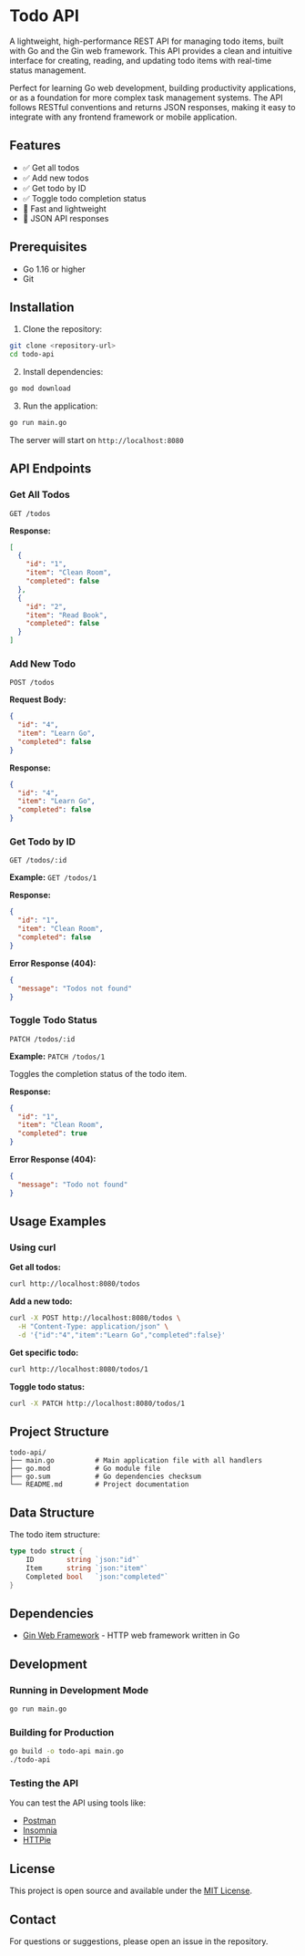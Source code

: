 # Todo API

A lightweight, high-performance REST API for managing todo items, built with Go and the Gin web framework. This API provides a clean and intuitive interface for creating, reading, and updating todo items with real-time status management.

Perfect for learning Go web development, building productivity applications, or as a foundation for more complex task management systems. The API follows RESTful conventions and returns JSON responses, making it easy to integrate with any frontend framework or mobile application.

## Features

- ✅ Get all todos
- ✅ Add new todos
- ✅ Get todo by ID
- ✅ Toggle todo completion status
- 🚀 Fast and lightweight
- 📝 JSON API responses

## Prerequisites

- Go 1.16 or higher
- Git

## Installation

1. Clone the repository:

```bash
git clone <repository-url>
cd todo-api
```

2. Install dependencies:

```bash
go mod download
```

3. Run the application:

```bash
go run main.go
```

The server will start on `http://localhost:8080`

## API Endpoints

### Get All Todos

```
GET /todos
```

**Response:**

```json
[
  {
    "id": "1",
    "item": "Clean Room",
    "completed": false
  },
  {
    "id": "2",
    "item": "Read Book",
    "completed": false
  }
]
```

### Add New Todo

```
POST /todos
```

**Request Body:**

```json
{
  "id": "4",
  "item": "Learn Go",
  "completed": false
}
```

**Response:**

```json
{
  "id": "4",
  "item": "Learn Go",
  "completed": false
}
```

### Get Todo by ID

```
GET /todos/:id
```

**Example:** `GET /todos/1`

**Response:**

```json
{
  "id": "1",
  "item": "Clean Room",
  "completed": false
}
```

**Error Response (404):**

```json
{
  "message": "Todos not found"
}
```

### Toggle Todo Status

```
PATCH /todos/:id
```

**Example:** `PATCH /todos/1`

Toggles the completion status of the todo item.

**Response:**

```json
{
  "id": "1",
  "item": "Clean Room",
  "completed": true
}
```

**Error Response (404):**

```json
{
  "message": "Todo not found"
}
```

## Usage Examples

### Using curl

**Get all todos:**

```bash
curl http://localhost:8080/todos
```

**Add a new todo:**

```bash
curl -X POST http://localhost:8080/todos \
  -H "Content-Type: application/json" \
  -d '{"id":"4","item":"Learn Go","completed":false}'
```

**Get specific todo:**

```bash
curl http://localhost:8080/todos/1
```

**Toggle todo status:**

```bash
curl -X PATCH http://localhost:8080/todos/1
```

## Project Structure

```
todo-api/
├── main.go          # Main application file with all handlers
├── go.mod           # Go module file
├── go.sum           # Go dependencies checksum
└── README.md        # Project documentation
```

## Data Structure

The todo item structure:

```go
type todo struct {
    ID        string `json:"id"`
    Item      string `json:"item"`
    Completed bool   `json:"completed"`
}
```

## Dependencies

- [Gin Web Framework](https://github.com/gin-gonic/gin) - HTTP web framework written in Go

## Development

### Running in Development Mode

```bash
go run main.go
```

### Building for Production

```bash
go build -o todo-api main.go
./todo-api
```

### Testing the API

You can test the API using tools like:

- [Postman](https://www.postman.com/)
- [Insomnia](https://insomnia.rest/)
- [HTTPie](https://httpie.io/)

## License

This project is open source and available under the [MIT License](LICENSE).

## Contact

For questions or suggestions, please open an issue in the repository.
